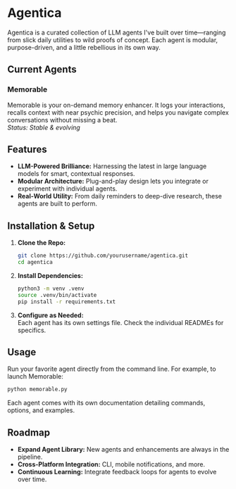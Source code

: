 # Agentica

Agentica is a curated collection of LLM agents I've built over time—ranging from slick daily utilities to wild proofs of concept. Each agent is modular, purpose-driven, and a little rebellious in its own way.

## Current Agents

### Memorable
Memorable is your on-demand memory enhancer. It logs your interactions, recalls context with near psychic precision, and helps you navigate complex conversations without missing a beat.  
*Status: Stable & evolving*

<!-- Add details about other agents below as they’re added -->

## Features

- **LLM-Powered Brilliance:** Harnessing the latest in large language models for smart, contextual responses.
- **Modular Architecture:** Plug-and-play design lets you integrate or experiment with individual agents.
- **Real-World Utility:** From daily reminders to deep-dive research, these agents are built to perform.

## Installation & Setup

1. **Clone the Repo:**
   ```bash
   git clone https://github.com/yourusername/agentica.git
   cd agentica
   ```

2. **Install Dependencies:**
   ```bash
   python3 -m venv .venv
   source .venv/bin/activate
   pip install -r requirements.txt
   ```

3. **Configure as Needed:**  
   Each agent has its own settings file. Check the individual READMEs for specifics.

## Usage

Run your favorite agent directly from the command line. For example, to launch Memorable:
```bash
python memorable.py
```
Each agent comes with its own documentation detailing commands, options, and examples.


## Roadmap

- **Expand Agent Library:** New agents and enhancements are always in the pipeline.
- **Cross-Platform Integration:** CLI, mobile notifications, and more.
- **Continuous Learning:** Integrate feedback loops for agents to evolve over time.
